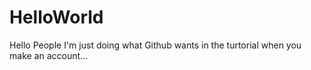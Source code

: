 # HelloWorld

Hello People
I'm just doing what Github wants in the turtorial when you make an account...
